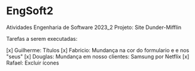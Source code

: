# EngSoft2
Atividades Engenharia de Software 2023_2
Projeto: Site Dunder-Mifflin

Tarefas a serem executadas:

[x] Guilherme: Títulos
[x] Fabricio: Mundança na cor do formulario e e nos "seus"
[x] Douglas: Mundança em nosso clientes: Samsung por Netflix
[x] Rafael: Excluir ícones
